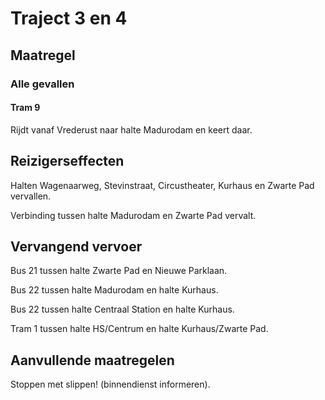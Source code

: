 # Traject 3 en 4
## Maatregel
### Alle gevallen

#### Tram 9
Rijdt vanaf Vrederust naar halte Madurodam en keert daar.

## Reizigerseffecten

Halten Wagenaarweg, Stevinstraat, Circustheater, Kurhaus en Zwarte Pad vervallen.

Verbinding tussen halte Madurodam en Zwarte Pad vervalt.

## Vervangend vervoer

Bus 21 tussen halte Zwarte Pad en Nieuwe Parklaan.

Bus 22 tussen halte Madurodam en halte Kurhaus.

Bus 22 tussen halte Centraal Station en halte Kurhaus.

Tram 1 tussen halte HS/Centrum en halte Kurhaus/Zwarte Pad.

## Aanvullende maatregelen

Stoppen met  slippen! (binnendienst informeren).
